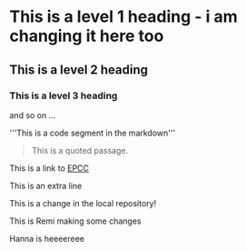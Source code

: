 # This is  a level 1 heading - i am changing it here too

## This is a level 2 heading

### This is a level 3 heading

and so on ...

'''This is a code segment in the markdown'''

> This is a quoted passage.

This is a link to [EPCC](http://www.epcc.ed.ac.uk)

This is an extra line

This is a change in the local repository!

This is Remi making some changes


Hanna is heeeereee
